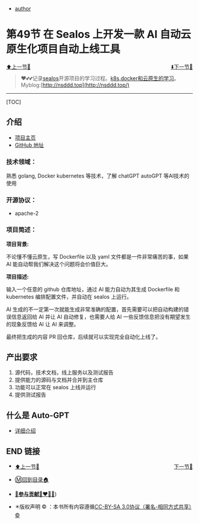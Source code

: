 + [author](http://nsddd.top)

# 第49节 在 Sealos 上开发一款 AI 自动云原生化项目自动上线工具

<div><a href = '48.md' style='float:left'>⬆️上一节🔗  </a><a href = '50.md' style='float: right'>  ⬇️下一节🔗</a></div>
<br>

> ❤️💕💕记录[sealos](https://github.com/3293172751/sealos)开源项目的学习过程。[k8s,docker和云原生的学习](https://github.com/3293172751/sealos)。Myblog:[http://nsddd.top](http://nsddd.top/)

---
[TOC]

## 介绍

+ [项目主页](https://summer-ospp.ac.cn/org/prodetail/23ab80139?lang=zh&list=pro)
+ [GitHub 地址](https://github.com/labring/sealos)

### 技术领域：

熟悉 golang, Docker kubernetes 等技术，了解 chatGPT autoGPT 等AI技术的使用

### 开源协议：

+ apache-2

### 项目简述：

**项目背景:**

不论懂不懂云原生，写 Dockerfile 以及 yaml 文件都是一件非常痛苦的事，如果 AI 能自动帮我们解决这个问题将会价值巨大。

**项目描述:**

输入一个任意的 github 仓库地址，通过 AI 能力自动为其生成 Dockerfile 和 kubernetes 编排配置文件，并自动在 sealos 上运行。

AI 生成的不一定第一次就能生成非常准确的配置，首先需要可以把自动构建的错误信息返回给 AI 并让 AI 自动修复，也需要人给 AI 一些反馈信息把没有期望发生的现象反馈给 AI 让 AI 来调整。

最终把生成的内容 PR 回仓库，后续就可以实现完全自动化上线了。



## 产出要求

1. 源代码，技术文档，线上服务以及测试报告
2. 提供能力的源码与文档并合并到主仓库
3. 功能可以正常在 sealos 上线并运行
4. 提供测试报告



## 什么是 Auto-GPT

+ [详细介绍](./50.md)













## END 链接

<ul><li><div><a href = '48.md' style='float:left'>⬆️上一节🔗  </a><a href = '50.md' style='float: right'>  ️下一节🔗</a></div></li></ul>

+ [Ⓜ️回到目录🏠](../README.md)

+ [**🫵参与贡献💞❤️‍🔥💖**](https://nsddd.top/archives/contributors))

+ ✴️版权声明 &copy; ：本书所有内容遵循[CC-BY-SA 3.0协议（署名-相同方式共享）&copy;](http://zh.wikipedia.org/wiki/Wikipedia:CC-by-sa-3.0协议文本) 

